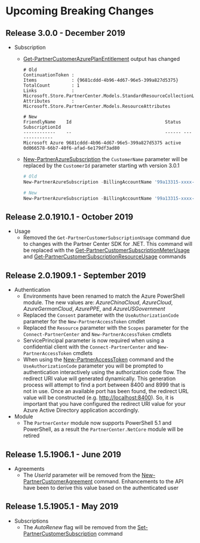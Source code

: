 <!--
    Please leave this section at the top of the breaking change documentation.

    New breaking changes should go under the section titled "Upcoming Breaking Changes", and should adhere to the following format:

    # Upcoming Breaking Changes

    ## Release X.0.0 - January 2017

    The following cmdlets were affected by this release:

    **Cmdlet 1**
    - Description of what has changed

    ```powershell
    # Old
    # Sample of how the cmdlet was previously called

    # New
    # Sample of how the cmdlet should now be called
    ```
-->

# Upcoming Breaking Changes

## Release 3.0.0 - December 2019

* Subscription
  * [Get-PartnerCustomerAzurePlanEntitlement](https://docs.microsoft.com/powershell/module/partnercenter/Get-PartnerCustomerAzurePlanEntitlement) output has changed

    ```output
    # Old
    ContinuationToken :
    Items             : {9681cddd-4b96-4d67-96e5-399a827d5375}
    TotalCount        : 1
    Links             : Microsoft.Store.PartnerCenter.Models.StandardResourceCollectionLinks
    Attributes        : Microsoft.Store.PartnerCenter.Models.ResourceAttributes

    # New
    FriendlyName    Id                                   Status SubscriptionId
    ------------    --                                   ------ --------------
    Microsoft Azure 9681cddd-4b96-4d67-96e5-399a827d5375 active 0d066578-66b7-40f6-afad-6e179df3ad80
    ```

  * [New-PartnerAzureSubscription](https://docs.microsoft.com/powershell/module/partnercenter/Neew-PartnerAzureSubscription) the `CustomerName` parameter will be replaced by the `CustomerId` parameter starting wth version 3.0.1

    ```powershell
    # Old
    New-PartnerAzureSubscription -BillingAccountName '99a13315-xxxx-xxxx-xxxx-xxxxxxxxxxxx:xxxxxxxx-xxxx-xxxx-xxxx-xxxxxxxxxxxx_xxxx-xx-xx' -CustomerName 'Contoso' -DisplayName 'Microsoft Azure'

    # New
    New-PartnerAzureSubscription -BillingAccountName '99a13315-xxxx-xxxx-xxxx-xxxxxxxxxxxx:xxxxxxxx-xxxx-xxxx-xxxx-xxxxxxxxxxxx_xxxx-xx-xx' -CustomerId '1e5a6ab0-e5ef-4f4e-a208-399e792b5ed4' -DisplayName 'Microsoft Azure'
    ```

## Release 2.0.1910.1 - October 2019

* Usage
  * Removed the `Get-PartnerCustomerSubscriptionUsage` command due to changes with the Partner Center SDK for .NET. This command will be replaced with the [Get-PartnerCustomerSubscriptionMeterUsage](https://docs.microsoft.com/powershell/module/partnercenter/Get-PartnerCustomerSubscriptionMeterUsage) and [Get-PartnerCustomerSubscriptionResourceUsage](https://docs.microsoft.com/powershell/module/partnercenter/Get-PartnerCustomerSubscriptionResourceUsage) commands

## Release 2.0.1909.1 - September 2019

* Authentication
  * Environments have been renamed to match the Azure PowerShell module. The new values are: *AzureChinaCloud*, *AzureCloud*, *AzureGermanCloud*, *AzurePPE*, and *AzureUSGovernment*
  * Replaced the `Consent` parameter with the `UseAuthorizationCode` parameter for the `New-PartnerAccessToken` cmdlet
  * Replaced the `Resource` parameter with the `Scopes` parameter for the `Connect-PartnerCenter` and `New-PartnerAccessToken` cmdlets
  * ServicePrincipal parameter is now required when using a confidential client with the `Connect-PartnerCenter` and `New-PartnerAccessToken` cmdlets
  * When using the [New-PartnerAccessToken](https://docs.microsoft.com/powershell/module/partnercenter/new-partneraccesstoken) command and the `UseAuthorizationCode` parameter you will be prompted to authentication interactively using the authorization code flow. The redirect URI value will generated dynamically. This generation process will attempt to find a port between 8400 and 8999 that is not in use. Once an available port has been found, the redirect URL value will be constructed (e.g. <http://localhost:8400>). So, it is important that you have configured the redirect URI value for your Azure Active Directory application accordingly.
* Module
  * The `PartnerCenter` module now supports PowerShell 5.1 and PowerShell, as a result the `PartnerCenter.NetCore` module will be retired

## Release 1.5.1906.1 - June 2019

* Agreements
  * The *UserId* parameter will be removed from the [New-PartnerCustomerAgreement](https://docs.microsoft.com/powershell/module/partnercenter/new-partnercustomeragreement) command. Enhancements to the API have been to derive this value based on the authenticated user

## Release 1.5.1905.1 - May 2019

* Subscriptions
  * The *AutoRenew* flag will be removed from the [Set-PartnerCustomerSubscription](https://docs.microsoft.com/powershell/module/partnercenter/set-partnercustomersubscription) command
